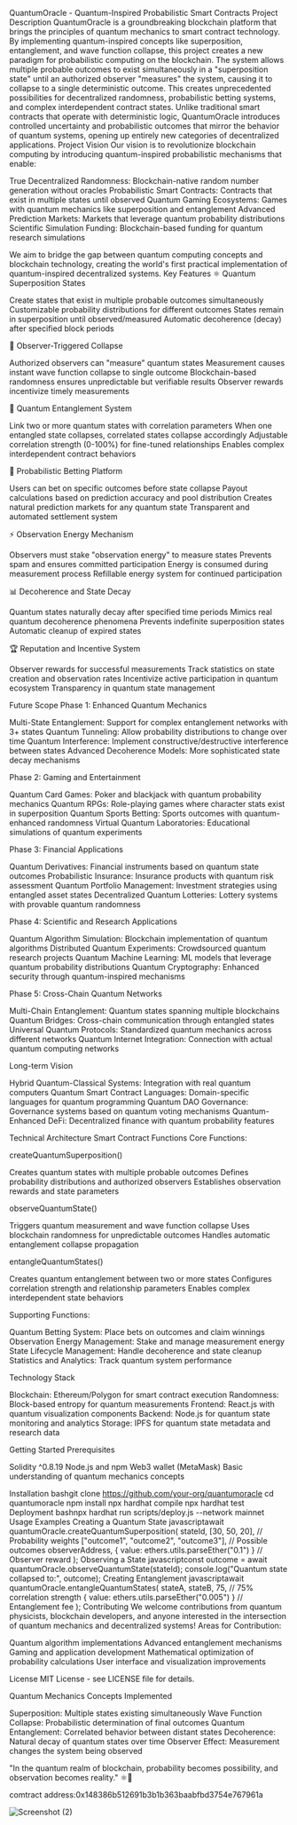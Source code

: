 QuantumOracle - Quantum-Inspired Probabilistic Smart Contracts
Project Description
QuantumOracle is a groundbreaking blockchain platform that brings the principles of quantum mechanics to smart contract technology. By implementing quantum-inspired concepts like superposition, entanglement, and wave function collapse, this project creates a new paradigm for probabilistic computing on the blockchain.
The system allows multiple probable outcomes to exist simultaneously in a "superposition state" until an authorized observer "measures" the system, causing it to collapse to a single deterministic outcome. This creates unprecedented possibilities for decentralized randomness, probabilistic betting systems, and complex interdependent contract states.
Unlike traditional smart contracts that operate with deterministic logic, QuantumOracle introduces controlled uncertainty and probabilistic outcomes that mirror the behavior of quantum systems, opening up entirely new categories of decentralized applications.
Project Vision
Our vision is to revolutionize blockchain computing by introducing quantum-inspired probabilistic mechanisms that enable:

True Decentralized Randomness: Blockchain-native random number generation without oracles
Probabilistic Smart Contracts: Contracts that exist in multiple states until observed
Quantum Gaming Ecosystems: Games with quantum mechanics like superposition and entanglement
Advanced Prediction Markets: Markets that leverage quantum probability distributions
Scientific Simulation Funding: Blockchain-based funding for quantum research simulations

We aim to bridge the gap between quantum computing concepts and blockchain technology, creating the world's first practical implementation of quantum-inspired decentralized systems.
Key Features
⚛️ Quantum Superposition States

Create states that exist in multiple probable outcomes simultaneously
Customizable probability distributions for different outcomes
States remain in superposition until observed/measured
Automatic decoherence (decay) after specified block periods

🔬 Observer-Triggered Collapse

Authorized observers can "measure" quantum states
Measurement causes instant wave function collapse to single outcome
Blockchain-based randomness ensures unpredictable but verifiable results
Observer rewards incentivize timely measurements

🔗 Quantum Entanglement System

Link two or more quantum states with correlation parameters
When one entangled state collapses, correlated states collapse accordingly
Adjustable correlation strength (0-100%) for fine-tuned relationships
Enables complex interdependent contract behaviors

🎰 Probabilistic Betting Platform

Users can bet on specific outcomes before state collapse
Payout calculations based on prediction accuracy and pool distribution
Creates natural prediction markets for any quantum state
Transparent and automated settlement system

⚡ Observation Energy Mechanism

Observers must stake "observation energy" to measure states
Prevents spam and ensures committed participation
Energy is consumed during measurement process
Refillable energy system for continued participation

📊 Decoherence and State Decay

Quantum states naturally decay after specified time periods
Mimics real quantum decoherence phenomena
Prevents indefinite superposition states
Automatic cleanup of expired states

🏆 Reputation and Incentive System

Observer rewards for successful measurements
Track statistics on state creation and observation rates
Incentivize active participation in quantum ecosystem
Transparency in quantum state management

Future Scope
Phase 1: Enhanced Quantum Mechanics

Multi-State Entanglement: Support for complex entanglement networks with 3+ states
Quantum Tunneling: Allow probability distributions to change over time
Quantum Interference: Implement constructive/destructive interference between states
Advanced Decoherence Models: More sophisticated state decay mechanisms

Phase 2: Gaming and Entertainment

Quantum Card Games: Poker and blackjack with quantum probability mechanics
Quantum RPGs: Role-playing games where character stats exist in superposition
Quantum Sports Betting: Sports outcomes with quantum-enhanced randomness
Virtual Quantum Laboratories: Educational simulations of quantum experiments

Phase 3: Financial Applications

Quantum Derivatives: Financial instruments based on quantum state outcomes
Probabilistic Insurance: Insurance products with quantum risk assessment
Quantum Portfolio Management: Investment strategies using entangled asset states
Decentralized Quantum Lotteries: Lottery systems with provable quantum randomness

Phase 4: Scientific and Research Applications

Quantum Algorithm Simulation: Blockchain implementation of quantum algorithms
Distributed Quantum Experiments: Crowdsourced quantum research projects
Quantum Machine Learning: ML models that leverage quantum probability distributions
Quantum Cryptography: Enhanced security through quantum-inspired mechanisms

Phase 5: Cross-Chain Quantum Networks

Multi-Chain Entanglement: Quantum states spanning multiple blockchains
Quantum Bridges: Cross-chain communication through entangled states
Universal Quantum Protocols: Standardized quantum mechanics across different networks
Quantum Internet Integration: Connection with actual quantum computing networks

Long-term Vision

Hybrid Quantum-Classical Systems: Integration with real quantum computers
Quantum Smart Contract Languages: Domain-specific languages for quantum programming
Quantum DAO Governance: Governance systems based on quantum voting mechanisms
Quantum-Enhanced DeFi: Decentralized finance with quantum probability features


Technical Architecture
Smart Contract Functions
Core Functions:

createQuantumSuperposition()

Creates quantum states with multiple probable outcomes
Defines probability distributions and authorized observers
Establishes observation rewards and state parameters


observeQuantumState()

Triggers quantum measurement and wave function collapse
Uses blockchain randomness for unpredictable outcomes
Handles automatic entanglement collapse propagation


entangleQuantumStates()

Creates quantum entanglement between two or more states
Configures correlation strength and relationship parameters
Enables complex interdependent state behaviors



Supporting Functions:

Quantum Betting System: Place bets on outcomes and claim winnings
Observation Energy Management: Stake and manage measurement energy
State Lifecycle Management: Handle decoherence and state cleanup
Statistics and Analytics: Track quantum system performance

Technology Stack

Blockchain: Ethereum/Polygon for smart contract execution
Randomness: Block-based entropy for quantum measurements
Frontend: React.js with quantum visualization components
Backend: Node.js for quantum state monitoring and analytics
Storage: IPFS for quantum state metadata and research data

Getting Started
Prerequisites

Solidity ^0.8.19
Node.js and npm
Web3 wallet (MetaMask)
Basic understanding of quantum mechanics concepts

Installation
bashgit clone https://github.com/your-org/quantumoracle
cd quantumoracle
npm install
npx hardhat compile
npx hardhat test
Deployment
bashnpx hardhat run scripts/deploy.js --network mainnet
Usage Examples
Creating a Quantum State
javascriptawait quantumOracle.createQuantumSuperposition(
  stateId,
  [30, 50, 20], // Probability weights
  ["outcome1", "outcome2", "outcome3"], // Possible outcomes
  observerAddress,
  { value: ethers.utils.parseEther("0.1") } // Observer reward
);
Observing a State
javascriptconst outcome = await quantumOracle.observeQuantumState(stateId);
console.log("Quantum state collapsed to:", outcome);
Creating Entanglement
javascriptawait quantumOracle.entangleQuantumStates(
  stateA,
  stateB,
  75, // 75% correlation strength
  { value: ethers.utils.parseEther("0.005") } // Entanglement fee
);
Contributing
We welcome contributions from quantum physicists, blockchain developers, and anyone interested in the intersection of quantum mechanics and decentralized systems!
Areas for Contribution:

Quantum algorithm implementations
Advanced entanglement mechanisms
Gaming and application development
Mathematical optimization of probability calculations
User interface and visualization improvements

License
MIT License - see LICENSE file for details.

Quantum Mechanics Concepts Implemented

Superposition: Multiple states existing simultaneously
Wave Function Collapse: Probabilistic determination of final outcomes
Quantum Entanglement: Correlated behavior between distant states
Decoherence: Natural decay of quantum states over time
Observer Effect: Measurement changes the system being observed

"In the quantum realm of blockchain, probability becomes possibility, and observation becomes reality." ⚛️🚀

comtract address:0x148386b512691b3b1b363baabfbd3754e767961a

![Screenshot (2)](https://github.com/user-attachments/assets/6fbae3e6-4ad5-4b57-a70f-48c9bf3fd3a9)

